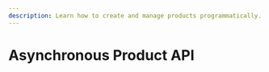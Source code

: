 ```yaml
---
description: Learn how to create and manage products programmatically.
---
```


# Asynchronous Product API

